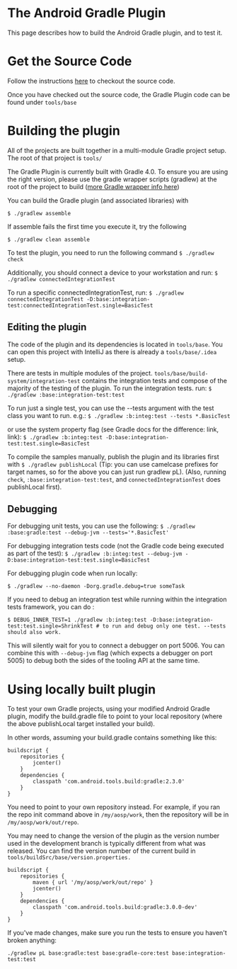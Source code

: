 The Android Gradle Plugin
=========================

This page describes how to build the Android Gradle plugin, and to test it.

# Get the Source Code

Follow the instructions [here](../building.md) to checkout the source code.

Once you have checked out the source code, the Gradle Plugin code can be found under `tools/base`

# Building the plugin

All of the projects are built together in a multi-module Gradle project setup.
The root of that project is `tools/`

The Gradle Plugin is currently built with Gradle 4.0. To ensure you are using the right version,
please use the gradle wrapper scripts (gradlew) at the root of the project to build
([more Gradle wrapper info here](http://gradle.org/docs/current/userguide/gradle_wrapper.html))

You can build the Gradle plugin (and associated libraries) with

```$ ./gradlew assemble```

If assemble fails the first time you execute it, try the following

```$ ./gradlew clean assemble```

To test the plugin, you need to run the following command
```$ ./gradlew check```

Additionally, you should connect a device to your workstation and run:
```$ ./gradlew connectedIntegrationTest```

To run a specific connectedIntegrationTest, run:
```$ ./gradlew connectedIntegrationTest -D:base:integration-test:connectedIntegrationTest.single=BasicTest```

## Editing the plugin

The code of the plugin and its dependencies is located in `tools/base`.
You can open this project with IntelliJ as there is already a `tools/base/.idea` setup.

There are tests in multiple modules of the project.
`tools/base/build-system/integration-test` contains the integration tests and compose of the
majority of the testing of the plugin.
To run the integration tests. run:
```$ ./gradlew :base:integration-test:test```

To run just a single test, you can use the --tests argument with the test class you want to run.  e.g.:
```$ ./gradlew :b:integ:test --tests *.BasicTest```

or use the system property flag (see Gradle docs for the difference: link, link):
```$ ./gradlew :b:integ:test -D:base:integration-test:test.single=BasicTest```

To compile the samples manually, publish the plugin and its libraries first with
```$ ./gradlew publishLocal```
(Tip: you can use camelcase prefixes for target names,
so for the above you can just run gradlew pL).
(Also, running `check`, `:base:integration-test:test`, and `connectedIntegrationTest` does
publishLocal first).

## Debugging

For debugging  unit tests, you can use the following:
```$ ./gradlew :base:gradle:test --debug-jvm --tests='*.BasicTest'```

For debugging integration tests code (not the Gradle code being executed as part of the test):
```$ ./gradlew :b:integ:test --debug-jvm -D:base:integration-test:test.single=BasicTest```

For debugging plugin code when run locally:
```$ cd a-sample-project  # Make sure build.gradle points at your local repo, as described below.
$ ./gradlew --no-daemon -Dorg.gradle.debug=true someTask
```

If you need to debug an integration test while running within the integration tests framework,
you can do :
```
$ DEBUG_INNER_TEST=1 ./gradlew :b:integ:test -D:base:integration-test:test.single=ShrinkTest # to run and debug only one test. --tests should also work.
```

This will silently wait for you to connect a debugger on port 5006. You can combine this with
`--debug-jvm` flag (which expects a debugger on port 5005) to debug both the sides of the tooling
API at the same time.

# Using locally built plugin

To test your own Gradle projects, using your modified Android Gradle plugin,
modify the build.gradle file to point to your local repository
(where the above publishLocal target installed your build).

In other words, assuming your build.gradle contains something like this:

```
buildscript {
    repositories {
        jcenter()
    }
    dependencies {
        classpath 'com.android.tools.build:gradle:2.3.0'
    }
}
```

You need to point to your own repository instead.
For example, if you ran the repo init command above in `/my/aosp/work`, then the repository will be
in `/my/aosp/work/out/repo`. 

You may need to change the version of the plugin as the version number
used in the development branch is typically different from what was released.
You can find the version number of the current build in `tools/buildSrc/base/version.properties.`

```
buildscript {
    repositories {
        maven { url '/my/aosp/work/out/repo' }
        jcenter()
    }
    dependencies {
        classpath 'com.android.tools.build:gradle:3.0.0-dev'
    }
}
```

If you've made changes, make sure you run the tests to ensure you haven't broken anything:

```
./gradlew pL base:gradle:test base:gradle-core:test base:integration-test:test
```
